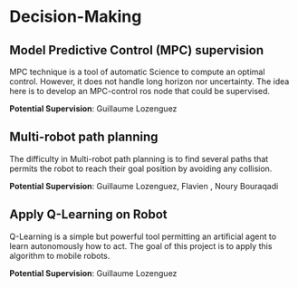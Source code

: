 # Decision-Making

## Model Predictive Control (MPC) supervision

MPC technique is a tool of automatic Science to compute an optimal control.
However, it does not handle long horizon nor uncertainty.
The idea here is to develop an MPC-control ros node that could be supervised.

**Potential Supervision**: Guillaume Lozenguez

## Multi-robot path planning

The difficulty in Multi-robot path planning is to find several paths that permits the robot to reach their goal position by avoiding any collision.

**Potential Supervision**: Guillaume Lozenguez, Flavien , Noury Bouraqadi


## Apply Q-Learning on Robot

Q-Learning is a simple but powerful tool permitting an artificial agent to learn autonomously how to act.
The goal of this project is to apply this algorithm to mobile robots.

**Potential Supervision**: Guillaume Lozenguez
